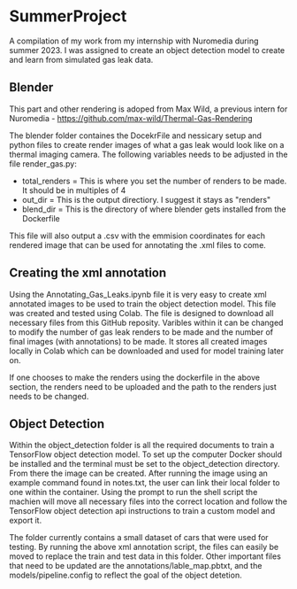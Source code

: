 # SummerProject
A compilation of my work from my internship with Nuromedia during summer 2023. I was assigned to create an object detection model to create and learn from simulated gas leak data.

## Blender
This part and other rendering is adoped from Max Wild, a previous intern for Nuromedia - https://github.com/max-wild/Thermal-Gas-Rendering

The blender folder containes the DocekrFile and nessicary setup and python files to create render images of what a gas leak would look like on a thermal imaging camera. The following variables needs to be adjusted in the file render_gas.py:
- total_renders = This is where you set the number of renders to be made. It should be in multiples of 4
- out_dir = This is the output directiory. I suggest it stays as "renders" 
- blend_dir = This is the directory of where blender gets installed from the Dockerfile

This file will also output a .csv with the emmision coordinates for each rendered image that can be used for annotating the .xml files to come.

## Creating the xml annotation
Using the Annotating_Gas_Leaks.ipynb file it is very easy to create xml annotated images to be used to train the object detection model. This file was created and tested using Colab. The file is designed to download all necessary files from this GitHub reposity. Varibles within it can be changed to modify the number of gas leak renders to be made and the number of final images (with annotations) to be made. It stores all created images locally in Colab which can be downloaded and used for model training later on.

If one chooses to make the renders using the dockerfile in the above section, the renders need to be uploaded and the path to the renders just needs to be changed.

## Object Detection
Within the object_detection folder is all the required documents to train a TensorFlow object detection model.
To set up the computer Docker should be installed and the terminal must be set to the object_detection directory. From there the image can be created. 
After running the image using an example command found in notes.txt, the user can link their local folder to one within the container.
Using the prompt to run the shell script the machien will move all necessary files into the correct location and follow the TensorFlow object detection api instructions to train a custom model and export it. 

The folder currently contains a small dataset of cars that were used for testing. By running the above xml annotation script, the files can easily be moved to replace the train and test data in this folder. Other important files that need to be updated are the annotations/lable_map.pbtxt, and the models/pipeline.config to reflect the goal of the object detetion. 
